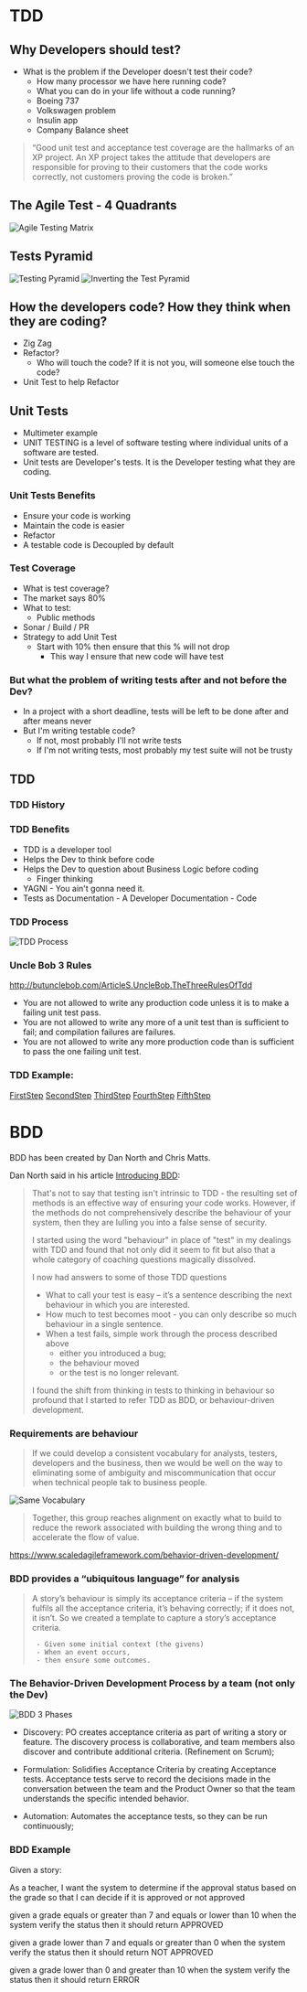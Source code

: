# TDD

## Why Developers should test?
  - What is the problem if the Developer doesn't test their code?
    - How many processor we have here running code?
    - What you can do in your life without a code running?
    - Boeing 737
    - Volkswagen problem
    - Insulin app
    - Company Balance sheet

> “Good unit test and acceptance test coverage are the hallmarks of an XP  project.
An XP project takes the attitude that developers are responsible for proving to their customers that the code works correctly, not customers proving the code is
broken.”

## The Agile Test - 4 Quadrants

![Agile Testing Matrix](https://www.scaledagileframework.com/wp-content/uploads/2018/09/Agile-Testing_F01_web.png)

## Tests Pyramid
![Testing Pyramid](https://martinfowler.com/articles/practical-test-pyramid/testPyramid.png)
![Inverting the Test Pyramid](http://www.adapttransformation.com/wp-content/uploads/flip.jpg)

## How the developers code? How they think when they are coding?
  - Zig Zag
  - Refactor?
    - Who will touch the code? If it is not you, will someone else touch the code?
  - Unit Test to help Refactor

## Unit Tests
  - Multimeter example
  - UNIT TESTING is a level of software testing where individual units of a software are tested.
  - Unit tests are Developer's tests. It is the Developer testing what they are coding.

### Unit Tests Benefits
  - Ensure your code is working
  - Maintain the code is easier
  - Refactor
  - A testable code is Decoupled by default

### Test Coverage
  - What is test coverage?
  - The market says 80%
  - What to test:
    - Public methods
  - Sonar / Build / PR
  - Strategy to add Unit Test
    - Start with 10% then ensure that this % will not drop
      - This way I ensure that new code will have test

### But what the problem of writing tests after and not before the Dev?
  - In a project with a short deadline, tests will be left to be done after and after means never
  - But I'm writing testable code?
    - If not, most probably I'll not write tests
    - If I'm not writing tests, most probably my test suite will not be trusty

## TDD

### TDD History

### TDD Benefits
  - TDD is a developer tool
  - Helps the Dev to think before code
  - Helps the Dev to question about Business Logic before coding
    - Finger thinking
  - YAGNI - You ain't gonna need it. 
  - Tests as Documentation - A Developer Documentation - Code

### TDD Process

![TDD Process](https://www.scaledagileframework.com/wp-content/uploads/2018/09/Test-Driven-Development_F01_web-768x684.png)

### Uncle Bob 3 Rules
  http://butunclebob.com/ArticleS.UncleBob.TheThreeRulesOfTdd

  - You are not allowed to write any production code unless it is to make a failing unit test pass.
  - You are not allowed to write any more of a unit test than is sufficient to fail; and compilation failures are failures.
  - You are not allowed to write any more production code than is sufficient to pass the one failing unit test.

### TDD Example:

[FirstStep](https://github.com/lghauth/tdd-example/blob/FirstStep/README.md)
[SecondStep](https://github.com/lghauth/tdd-example/blob/SecondStep/README.md)
[ThirdStep](https://github.com/lghauth/tdd-example/blob/ThirdStep/README.md)
[FourthStep](https://github.com/lghauth/tdd-example/blob/FourthStep/README.md)
[FifthStep](https://github.com/lghauth/tdd-example/blob/FifthStep/README.md)


# BDD

BDD has been created by Dan North and Chris Matts.

Dan North said in his article [Introducing BDD](https://dannorth.net/introducing-bdd/):
    
> That's not to say that testing isn't intrinsic to TDD - the resulting set of methods is an effective way of ensuring
> your code works. However, if the methods do not comprehensively describe the behaviour of your system, then they are
> lulling you into a false sense of security.
>
> I started using the word "behaviour" in place of "test" in my dealings with TDD and found that not only did it seem to
> fit but also that a whole category of coaching questions magically dissolved.
> 
> I now had answers to some of those TDD questions
>   - What to call your test is easy – it’s a sentence describing the next behaviour in which you are interested.
>   - How much to test becomes moot - you can only describe so much behaviour in a single sentence.
>   - When a test fails, simple work through the process described above
>       - either you introduced a bug;
>       - the behaviour moved
>       - or the test is no longer relevant.
>
> I found the shift from thinking in tests to thinking in behaviour so profound that I started to refer TDD as BDD, or
> behaviour-driven development.

### Requirements are behaviour

> If we could develop a consistent vocabulary for analysts, testers, developers and the business, then we would be well
> on the way to eliminating some of ambiguity and miscommunication that occur when technical people tak to business people.

![Same Vocabulary](https://www.scaledagileframework.com/wp-content/uploads/2018/09/Behavior-Driven-Development_F01_HI-RES.png)

> Together, this group reaches alignment on exactly what to build to reduce the rework associated with building the wrong thing and to accelerate the flow of value.
  
 https://www.scaledagileframework.com/behavior-driven-development/
 
### BDD provides a “ubiquitous language” for analysis
 
> A story’s behaviour is simply its acceptance criteria – if the system fulfils all the acceptance criteria, 
> it’s behaving correctly; if it does not, it isn’t. So we created a template to capture a story’s acceptance criteria.
> 
>      - Given some initial context (the givens)
>      - When an event occurs,
>      - then ensure some outcomes.

### The Behavior-Driven Development Process by a team (not only the Dev)

![BDD 3 Phases](https://www.devprojournal.com/wp-content/uploads/2019/08/bdd-process.png)

- Discovery: PO creates acceptance criteria as part of writing a story or feature. The discovery process is collaborative,
and team members also discover and contribute additional criteria. (Refinement on Scrum);

- Formulation: Solidifies Acceptance Criteria by creating Acceptance tests. Acceptance tests serve to record the decisions
 made in the conversation between the team and the Product Owner so that the team understands the specific intended behavior.
                                                                            
- Automation: Automates the acceptance tests, so they can be run continuously;

### BDD Example

Given a story:

As a teacher, 
I want the system to determine if the approval status based on the grade
so that I can decide if it is approved or not approved

given a grade equals or greater than 7
and equals or lower than 10
when the system verify the status
then it should return APPROVED

given a grade lower than 7
and equals or greater than 0
when the system verify the status
then it should return NOT APPROVED

given a grade lower than 0
and greater than 10
when the system verify the status
then it should return ERROR

